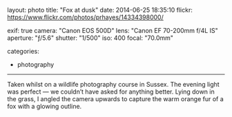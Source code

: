 layout: photo
title: "Fox at dusk"
date: 2014-06-25 18:35:10
flickr: https://www.flickr.com/photos/prhayes/14334398000/

exif: true
camera: "Canon EOS 500D"
lens: "Canon EF 70-200mm f/4L IS"
aperture: "ƒ/5.6"
shutter: "1/500"
iso: 400
focal: "70.0mm"

categories:
  - photography
---

Taken whilst on a wildlife photography course in Sussex. The evening light was perfect — we couldn’t have asked for anything better. Lying down in the grass, I angled the camera upwards to capture the warm orange fur of a fox with a glowing outline.
